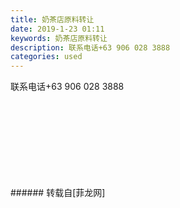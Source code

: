 ```yaml
---
title: 奶茶店原料转让
date: 2019-1-23 01:11
keywords: 奶茶店原料转让
description: 联系电话+63 906 028 3888
categories: used
---
```

<td class="t_f" id="postmessage_2770322">

联系电话+63 906 028 3888<br/>
<img alt="" border="0" class="zoom" data-cf-modified-53d05a88058d8676e0d06a03-="" file="http://www.flw.ph/data/appbyme/upload/image/201901/23/tYZlQGsr2kmB.jpg" id="aimg_XAlC1" lazyloadthumb="1" onclick="" onmouseover="" src="http://www.flw.ph/data/appbyme/upload/image/201901/23/tYZlQGsr2kmB.jpg"/><br/>
<br/>
<img alt="" border="0" class="zoom" data-cf-modified-53d05a88058d8676e0d06a03-="" file="http://www.flw.ph/data/appbyme/upload/image/201901/23/cQUzsHqNPvGU.jpg" id="aimg_TMwG2" lazyloadthumb="1" onclick="" onmouseover="" src="http://www.flw.ph/data/appbyme/upload/image/201901/23/cQUzsHqNPvGU.jpg"/><br/>
<br/>
<img alt="" border="0" class="zoom" data-cf-modified-53d05a88058d8676e0d06a03-="" file="http://www.flw.ph/data/appbyme/upload/image/201901/23/wovF3UZ1oT4J.jpg" id="aimg_AyrBf" lazyloadthumb="1" onclick="" onmouseover="" src="http://www.flw.ph/data/appbyme/upload/image/201901/23/wovF3UZ1oT4J.jpg"/><br/>
<br/>
<img alt="" border="0" class="zoom" data-cf-modified-53d05a88058d8676e0d06a03-="" file="http://www.flw.ph/data/appbyme/upload/image/201901/23/lhSs8LZhdtNc.jpg" id="aimg_GKzwf" lazyloadthumb="1" onclick="" onmouseover="" src="http://www.flw.ph/data/appbyme/upload/image/201901/23/lhSs8LZhdtNc.jpg"/><br/>
<br/>
<img alt="" border="0" class="zoom" data-cf-modified-53d05a88058d8676e0d06a03-="" file="http://www.flw.ph/data/appbyme/upload/image/201901/23/LvYuAXmtHJcv.jpg" id="aimg_Vi771" lazyloadthumb="1" onclick="" onmouseover="" src="http://www.flw.ph/data/appbyme/upload/image/201901/23/LvYuAXmtHJcv.jpg"/><br/>
<br/>
<img alt="" border="0" class="zoom" data-cf-modified-53d05a88058d8676e0d06a03-="" file="http://www.flw.ph/data/appbyme/upload/image/201901/23/hIPPpYFTL2zm.jpg" id="aimg_az8GF" lazyloadthumb="1" onclick="" onmouseover="" src="http://www.flw.ph/data/appbyme/upload/image/201901/23/hIPPpYFTL2zm.jpg"/><br/>
<br/>
<img alt="" border="0" class="zoom" data-cf-modified-53d05a88058d8676e0d06a03-="" file="http://www.flw.ph/data/appbyme/upload/image/201901/23/es0SUE9mC551.jpg" id="aimg_qAjlH" lazyloadthumb="1" onclick="" onmouseover="" src="http://www.flw.ph/data/appbyme/upload/image/201901/23/es0SUE9mC551.jpg"/><br/>
<br/>
<img alt="" border="0" class="zoom" data-cf-modified-53d05a88058d8676e0d06a03-="" file="http://www.flw.ph/data/appbyme/upload/image/201901/23/M2MSgQS7AGe5.jpg" id="aimg_VjO19" lazyloadthumb="1" onclick="" onmouseover="" src="http://www.flw.ph/data/appbyme/upload/image/201901/23/M2MSgQS7AGe5.jpg"/><br/>
<br/>
</td>
###### 转载自[菲龙网]